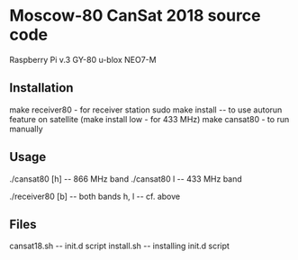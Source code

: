 # Moscow-80 CanSat 2018 source code

Raspberry Pi v.3
GY-80
u-blox NEO7-M

## Installation

 make receiver80 - for receiver station
 sudo make install -- to use autorun feature on satellite
 (make install low - for 433 MHz)
 make cansat80 - to run manually

## Usage
./cansat80 [h] -- 866 MHz band
./cansat80 l -- 433 MHz band

./receiver80 [b] -- both bands
h, l -- cf. above

## Files
cansat18.sh -- init.d script
install.sh -- installing init.d script
